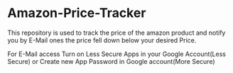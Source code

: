 # Amazon-Price-Tracker
This repository is used to track the price of the amazon product and notify you by E-Mail ones the price fell down below your desired Price.

For E-Mail access Turn on Less Secure Apps in your Google Account(Less Secure) or Create new App Password in Google account(More Secure)  
